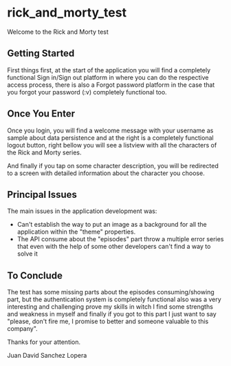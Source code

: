 # rick_and_morty_test

Welcome to the Rick and Morty test

## Getting Started

First things first, at the start of the application you will find a completely functional Sign in/Sign out platform in where 
you can do the respective access process, there is also a Forgot password platform in the case that you
forgot your password (:v) completely functional too.

## Once You Enter

Once you login, you will find a welcome message with your username as sample about data persistence and at the right
is a completely functional logout button, right bellow you will see a listview with all the characters of the
Rick and Morty series.

And finally if you tap on some character description, you will be redirected to a screen with detailed information
about the character you choose.

## Principal Issues

The main issues in the application development was:

- Can't establish the way to put an image as a background for all the application within the "theme" properties.
- The API consume about the "episodes" part throw a multiple error series that even with the help of some other developers can't find a way to solve it

## To Conclude

The test has some missing parts about the episodes consuming/showing part, but the authentication system is completely functional
also was a very interesting and challenging prove my skills in witch I find some strengths and weakness in myself
and finally if you got to this part I just want to say "please, don't fire me, I promise to better and someone valuable to this company".

Thanks for your attention.

Juan David Sanchez Lopera